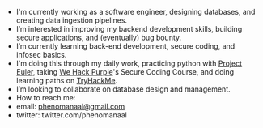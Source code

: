 - I'm currently working as a software engineer, designing databases, and creating data ingestion pipelines.
- I’m interested in improving my backend development skills, building secure applications, and (eventually) bug bounty.
- I’m currently learning back-end development, secure coding, and infosec basics.
- I'm doing this through my daily work, practicing python with [Project Euler](https://projecteuler.net/archives), taking [We Hack Purple](https://wehackpurple.com/)'s Secure Coding Course, and doing learning paths on [TryHackMe](https://tryhackme.com/hacktivities#learning-paths).
- I’m looking to collaborate on database design and management.
- How to reach me:
- email: phenomanaal@gmail.com
- twitter: twitter.com/phenomanaal

<!---
phenomanaal/phenomanaal is a ✨ special ✨ repository because its `README.md` (this file) appears on your GitHub profile.
You can click the Preview link to take a look at your changes.
--->
